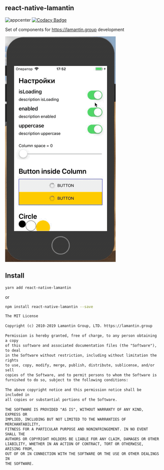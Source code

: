 react-native-lamantin
----------
![appcenter](https://build.appcenter.ms/v0.1/apps/329901ce-fd46-48b1-af74-2f6debede91a/branches/master/badge)
[![Codacy Badge](https://api.codacy.com/project/badge/Grade/298134e2eaa345b1a50f5914bbd0f8df)](https://www.codacy.com/manual/whalemare/react-native-lamantin?utm_source=github.com&amp;utm_medium=referral&amp;utm_content=lamantin-group/react-native-lamantin&amp;utm_campaign=Badge_Grade)

Set of components for https://lamantin.group development

![v1.gif](.github/v1.gif)

Install
-------

```bash
yarn add react-native-lamantin
```

or
```bash
npm install react-native-lamantin --save
```

```
The MIT License

Copyright (c) 2010-2019 Lamantin Group, LTD. https://lamantin.group

Permission is hereby granted, free of charge, to any person obtaining a copy
of this software and associated documentation files (the "Software"), to deal
in the Software without restriction, including without limitation the rights
to use, copy, modify, merge, publish, distribute, sublicense, and/or sell
copies of the Software, and to permit persons to whom the Software is
furnished to do so, subject to the following conditions:

The above copyright notice and this permission notice shall be included in
all copies or substantial portions of the Software.

THE SOFTWARE IS PROVIDED "AS IS", WITHOUT WARRANTY OF ANY KIND, EXPRESS OR
IMPLIED, INCLUDING BUT NOT LIMITED TO THE WARRANTIES OF MERCHANTABILITY,
FITNESS FOR A PARTICULAR PURPOSE AND NONINFRINGEMENT. IN NO EVENT SHALL THE
AUTHORS OR COPYRIGHT HOLDERS BE LIABLE FOR ANY CLAIM, DAMAGES OR OTHER
LIABILITY, WHETHER IN AN ACTION OF CONTRACT, TORT OR OTHERWISE, ARISING FROM,
OUT OF OR IN CONNECTION WITH THE SOFTWARE OR THE USE OR OTHER DEALINGS IN
THE SOFTWARE.
```